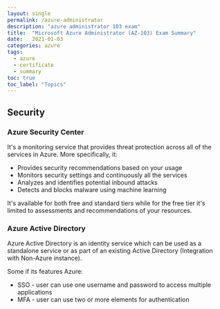 ```yaml
---
layout: single
permalink: /azure-administrator
description: "azure administrator 103 exam"
title:  "Microsoft Azure Administrator (AZ-103) Exam Summary"
date:   2021-01-03
categories: azure
tags:
  - azure
  - certificate
  - summary
toc: true
toc_label: "Topics"
---
```


## Security

### Azure Security Center

It's a monitoring service that provides threat protection across all of the services in Azure.
More specifically, it:

* Provides security recommendations based on your usage
* Monitors security settings and continuously all the services
* Analyzes and identifies potential inbound attacks
* Detects and blocks malware using machine learning

It's available for both free and standard tiers while for the free tier it's limited to assessments and recommendations of your resources.

### Azure Active Directory

Azure Active Directory is an identity service which can be used as a standalone service or as part of an existing Active Directory (Integration with Non-Azure instance).

Some if its features Azure:

* SSO - user can use one username and password to access multiple applications
* MFA - user can use two or more elements for authentication
